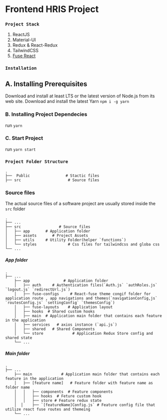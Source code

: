 # Frontend HRIS Project
### `Project Stack`
1. ReactJS
2. Material-UI
3. Redux & React-Redux
4. TailwindCSS
5. [Fuse React](http://react-material.fusetheme.com/documentation/getting-started/introduction)
### `Installation`

## A. Installing Prerequisites
Download and install at least LTS or the latest version of Node.js from its web site.
Download and install the latest Yarn `npm i -g yarn`

### B. Installing Project Dependecies
run `yarn`

### C. Start Project
run `yarn start`

### `Project Folder Structure`

    .
    ├──  Public                # Stactic files 
    ├── src                     # Source files 
    
### Source files
The actual source files of a software project are usually stored inside the
`src` folder

    .
    ├── ...
    ├── src                 # Source files
    │   ├── app       # Application folder
    │   ├── assets       # Project Assets
    │   ├── utils     # Utility Folder(helper `functions`)
    │   └── styles              # Css files for tailwindcss and globa css
    └── ...
##### App folder

    .
    ├── ...
        ├── app               # Application folder
        │   ├── auth     # Authentication files(`Auth.js` `authRoles.js`  `logout.js` `redirectUrl.js`)
        │   ├── fuse-configs     # React-fuse theme congif folder for application route , app navigations and themes(`navigationConfig,js` `routesConfig.js` `settingConfig` `themesConfig`)
        │   ├── fuse-layouts    # Application layout
        │   ├── hooks  # Shared custom hooks
        │   ├── main  # Application main folder that contains each feature in the application
        │   ├── services   # axios instance (`api.js`)
        │   ├── shared   # Shared Components
        │   └── store             # Application Redux Store config and shared state
        └── ...

##### Main folder

    .
    ├── ...
        ├── main             # Application main folder that contains each feature in the application
        │   ├── [feature name]   # Feature folder with feature name as folder name
        │   │   ├── components  # Feature components
        │   │   ├── hooks  # Feture custom hook
        │   │   ├── store # Feature redux state
        │  │    ├── `[featureName]Config.js` # Feature config file that utilize react fuse routes and themeing
        └── ...

